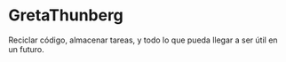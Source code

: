 # GretaThunberg
Reciclar código, almacenar tareas, y todo lo que pueda llegar a ser útil en un futuro.
